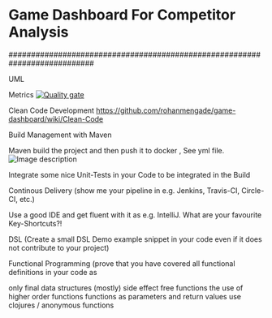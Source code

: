 # Game Dashboard For Competitor Analysis


###########################################################################

UML


Metrics
[![Quality gate](http://localhost:9000/api/project_badges/quality_gate?project=com.game.dashboard%3Agame-dashboard)](http://localhost:9000/dashboard?id=com.game.dashboard%3Agame-dashboard)

Clean Code Development
https://github.com/rohanmengade/game-dashboard/wiki/Clean-Code
 
Build Management with Maven
    
Maven build the project and then push it to docker , See yml file.
![Image description](MAVEN)

Integrate some nice Unit-Tests in your Code to be integrated in the Build



Continous Delivery (show me your pipeline in e.g. Jenkins, Travis-CI, Circle-CI, etc.)



Use a good IDE and get fluent with it as e.g. IntelliJ. What are your favourite Key-Shortcuts?!



DSL (Create a small DSL Demo example snippet in your code even if it does not contribute to your project)



Functional Programming (prove that you have covered all functional definitions in your code as



only final data structures
(mostly) side effect free functions
the use of higher order functions
functions as parameters and return values
use clojures / anonymous functions





